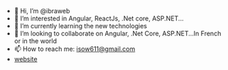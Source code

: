 - 👋 Hi, I’m @ibraweb
- 👀 I’m interested in Angular, ReactJs, .Net core, ASP.NET...
- 🌱 I’m currently learning the new technologies
- 💞️ I’m looking to collaborate on Angular, .Net Core, ASP.NET...In French or in the world
- 📫 How to reach me: isow611@gmail.com
-    [website](https://limbonpay.com)


<!---
ibraweb/ibraweb is a ✨ special ✨ repository because its `README.md` (this file) appears on your GitHub profile.
You can click the Preview link to take a look at your changes.
--->
